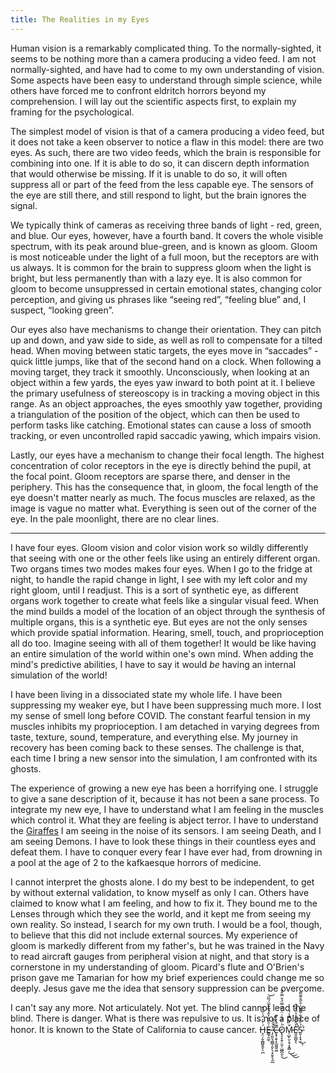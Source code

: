 ```yaml
---
title: The Realities in my Eyes
---
```


Human vision is a remarkably complicated thing. To the normally-sighted, it seems to be nothing more than a camera producing a video feed. I am not normally-sighted, and have had to come to my own understanding of vision. Some aspects have been easy to understand through simple science, while others have forced me to confront eldritch horrors beyond my comprehension. I will lay out the scientific aspects first, to explain my framing for the psychological.

The simplest model of vision is that of a camera producing a video feed, but it does not take a keen observer to notice a flaw in this model: there are two eyes. As such, there are two video feeds, which the brain is responsible for combining into one. If it is able to do so, it can discern depth information that would otherwise be missing. If it is unable to do so, it will often suppress all or part of the feed from the less capable eye. The sensors of the eye are still there, and still respond to light, but the brain ignores the signal.

We typically think of cameras as receiving three bands of light - red, green, and blue. Our eyes, however, have a fourth band. It covers the whole visible spectrum, with its peak around blue-green, and is known as gloom. Gloom is most noticeable under the light of a full moon, but the receptors are with us always. It is common for the brain to suppress gloom when the light is bright, but less permanently than with a lazy eye. It is also common for gloom to become unsuppressed in certain emotional states, changing color perception, and giving us phrases like “seeing red”, “feeling blue” and, I suspect, “looking green”.

Our eyes also have mechanisms to change their orientation. They can pitch up and down, and yaw side to side, as well as roll to compensate for a tilted head. When moving between static targets, the eyes move in “saccades” - quick little jumps, like that of the second hand on a clock. When following a moving target, they track it smoothly. Unconsciously, when looking at an object within a few yards, the eyes yaw inward to both point at it. I believe the primary usefulness of stereoscopy is in tracking a moving object in this range. As an object approaches, the eyes smoothly yaw together, providing a triangulation of the position of the object, which can then be used to perform tasks like catching. Emotional states can cause a loss of smooth tracking, or even uncontrolled rapid saccadic yawing, which impairs vision.

Lastly, our eyes have a mechanism to change their focal length. The highest concentration of color receptors in the eye is directly behind the pupil, at the focal point. Gloom receptors are sparse there, and denser in the periphery. This has the consequence that, in gloom, the focal length of the eye doesn't matter nearly as much. The focus muscles are relaxed, as the image is vague no matter what. Everything is seen out of the corner of the eye. In the pale moonlight, there are no clear lines. 

---

I have four eyes. Gloom vision and color vision work so wildly differently that seeing with one or the other feels like using an entirely different organ. Two organs times two modes makes four eyes. When I go to the fridge at night, to handle the rapid change in light, I see with my left color and my right gloom, until I readjust. This is a sort of synthetic eye, as different organs work together to create what feels like a singular visual feed. When the mind builds a model of the location of an object through the synthesis of multiple organs, this is a synthetic eye. But eyes are not the only senses which provide spatial information. Hearing, smell, touch, and proprioception all do too. Imagine seeing with all of them together! It would be like having an entire simulation of the world within one's own mind. When adding the mind's predictive abilities, I have to say it would *be* having an internal simulation of the world!

I have been living in a dissociated state my whole life. I have been suppressing my weaker eye, but I have been suppressing much more. I lost my sense of smell long before COVID. The constant fearful tension in my muscles inhibits my proprioception. I am detached in varying degrees from taste, texture, sound, temperature, and everything else. My journey in recovery has been coming back to these senses. The challenge is that, each time I bring a new sensor into the simulation, I am confronted with its ghosts. 

The experience of growing a new eye has been a horrifying one. I struggle to give a sane description of it, because it has not been a sane process. To integrate my new eye, I have to understand what I am feeling in the muscles which control it. What they are feeling is abject terror. I have to understand the [Giraffes](https://abad1dea.tumblr.com/post/182455506350/how-math-can-be-racist-giraffing) I am seeing in the noise of its sensors. I am seeing Death, and I am seeing Demons. I have to look these things in their countless eyes and defeat them. I have to conquer every fear I have ever had, from drowning in a pool at the age of 2 to the kafkaesque horrors of medicine.

I cannot interpret the ghosts alone. I do my best to be independent, to get by without external validation, to know myself as only I can. Others have claimed to know what I am feeling, and how to fix it. They bound me to the Lenses through which they see the world, and it kept me from seeing my own reality. So instead, I search for my own truth. I would be a fool, though, to believe that this did not include external sources. My experience of gloom is markedly different from my father's, but he was trained in the Navy to read aircraft gauges from peripheral vision at night, and that story is a cornerstone in my understanding of gloom. Picard's flute and O'Brien's prison gave me Tamarian for how my brief experiences could change me so deeply. Jesus gave me the idea that sensory suppression can be overcome.

I can't say any more. Not articulately. Not yet. The blind cannot lead the blind. There is danger. What is there was repulsive to us. It is not a place of honor. It is known to the State of California to cause cancer. H̶̥̤̦̬̪̻͍͍̙̠̪́͗̄̍̈́͑͂́͒E̶͇̘̯̰̜͗̑̊͐̔̂̉̅̾̃̈́̅̋͝ ̶̡̫͈͉̪̳̩͈̙͉͙͈̥͉̼̲̈́̑̂̂̚̕C̶̢̟̗̬͙̼̫̰͍͚͊̐̓͗͊Ő̷̢̧̞̯̦̤͍̠͖̲̪̯̖̇̈́͑͑̈́̿̿̈̉̄̿͒̎͜M̵̦̺̙̮͕͉͓̭͇̦̌̓̀̿̾́͜͜͜E̷̛͈͈̲̪̥̖̾̑̈͒̒͐̑͒́̂̚Ś̵͈̩̞̘̫̀̎͋͋͌̄̽͗̊̋̐͌͌͘̕͜ͅ